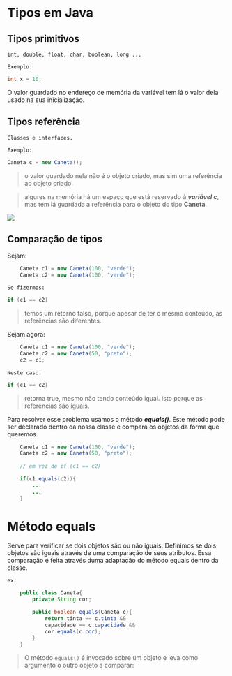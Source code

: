 # Tipos em Java


## Tipos primitivos

	int, double, float, char, boolean, long ...

`Exemplo:`
```java
int x = 10; 
```
 
O valor guardado no endereço de memória da variável tem lá o valor dela usado na sua inicialização.

## Tipos referência

	Classes e interfaces.

`Exemplo:`
```java
Caneta c = new Caneta();
``` 

> o valor guardado nela não é o objeto criado, mas sim uma referência ao objeto criado.

> algures na memória há um espaço que está reservado à ***variável c***, mas tem lá guardada a referência para o objeto do tipo **Caneta**.


![](images/Ref_vs_dir.png)


## Comparação de tipos

Sejam:
```java
	Caneta c1 = new Caneta(100, "verde");
	Caneta c2 = new Caneta(100, "verde");
```

`Se fizermos:`
```java
if (c1 == c2)
```

> temos um retorno falso, porque apesar de ter o mesmo conteúdo, as referências são diferentes.

Sejam agora:
```java
	Caneta c1 = new Caneta(100, "verde");
	Caneta c2 = new Caneta(50, "preto");
    c2 = c1;
```

`Neste caso:` 

```java
if (c1 == c2)
```

> retorna true, mesmo não tendo conteúdo igual. Isto porque as referências são iguais.

Para resolver esse problema usámos o método ***equals()***. Este método pode ser declarado dentro da nossa classe e compara os objetos da forma que queremos.

```java
	Caneta c1 = new Caneta(100, "verde");
	Caneta c2 = new Caneta(50, "preto");
    
    // em vez de if (c1 == c2)

    if(c1.equals(c2)){
        ...
        ...
    }
```		

# Método equals

Serve para verificar se dois objetos são ou não iguais. Definimos se dois objetos são iguais através de uma comparação de seus atributos. Essa comparação é feita através duma adaptação do método equals dentro da classe.

`ex:`
```java
	public class Caneta{
		private String cor;

		public boolean equals(Caneta c){
			return tinta == c.tinta && 
			capacidade == c.capacidade &&
			cor.equals(c.cor);
		}
	}
```
		

> O método `equals()` é invocado sobre um objeto e leva como argumento o outro objeto a comparar:
